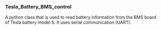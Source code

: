 ### Tesla_Battery_BMS_control

A python class that is used to read battery information from the BMS board of Tesla battery model S. It uses serial communication (UART).
